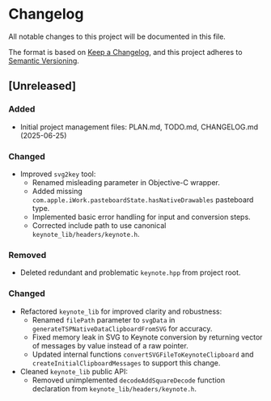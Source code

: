 # Changelog

All notable changes to this project will be documented in this file.

The format is based on [Keep a Changelog](https://keepachangelog.com/en/1.0.0/),
and this project adheres to [Semantic Versioning](https://semver.org/spec/v2.0.0.html).

## [Unreleased]
### Added
- Initial project management files: PLAN.md, TODO.md, CHANGELOG.md (2025-06-25)

### Changed
- Improved `svg2key` tool:
    - Renamed misleading parameter in Objective-C wrapper.
    - Added missing `com.apple.iWork.pasteboardState.hasNativeDrawables` pasteboard type.
    - Implemented basic error handling for input and conversion steps.
    - Corrected include path to use canonical `keynote_lib/headers/keynote.h`.

### Removed
- Deleted redundant and problematic `keynote.hpp` from project root.

### Changed
- Refactored `keynote_lib` for improved clarity and robustness:
    - Renamed `filePath` parameter to `svgData` in `generateTSPNativeDataClipboardFromSVG` for accuracy.
    - Fixed memory leak in SVG to Keynote conversion by returning vector of messages by value instead of a raw pointer.
    - Updated internal functions `convertSVGFileToKeynoteClipboard` and `createInitialClipboardMessages` to support this change.
- Cleaned `keynote_lib` public API:
    - Removed unimplemented `decodeAddSquareDecode` function declaration from `keynote_lib/headers/keynote.h`.
